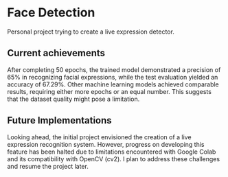 # Face Detection
Personal project trying to create a live expression detector.

## Current achievements
After completing 50 epochs, the trained model demonstrated a precision of 65% in recognizing facial expressions, while the test evaluation yielded an accuracy of 67.29%. Other machine learning models achieved comparable results, requiring either more epochs or an equal number. This suggests that the dataset quality might pose a limitation.

## Future Implementations
Looking ahead, the initial project envisioned the creation of a live expression recognition system. However, progress on developing this feature has been halted due to limitations encountered with Google Colab and its compatibility with OpenCV (cv2). I plan to address these challenges and resume the project later.
